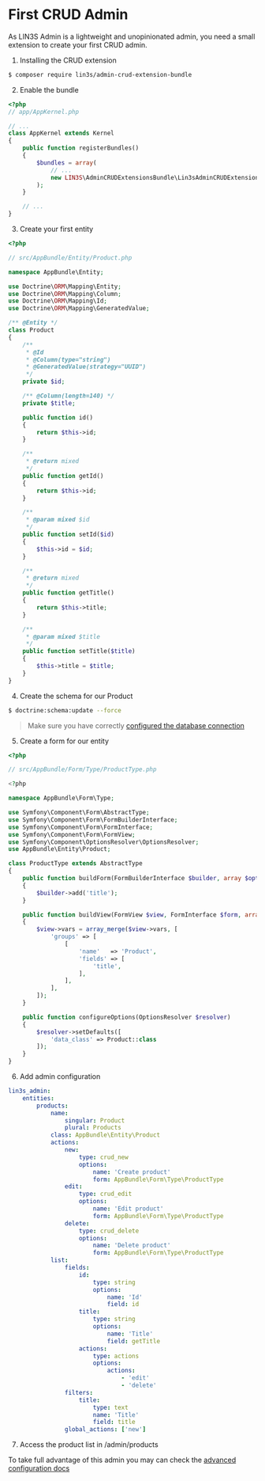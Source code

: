 # First CRUD Admin
 
As LIN3S Admin is a lightweight and unopinionated admin, you need a small extension to create your first CRUD admin.

1. Installing the CRUD extension

```bash
$ composer require lin3s/admin-crud-extension-bundle
```

2. Enable the bundle

```php
<?php
// app/AppKernel.php

// ...
class AppKernel extends Kernel
{
    public function registerBundles()
    {
        $bundles = array(
            // ...
            new LIN3S\AdminCRUDExtensionsBundle\Lin3sAdminCRUDExtensionsBundle,
        );
    }

    // ...
}
```

3. Create your first entity

```php
<?php

// src/AppBundle/Entity/Product.php

namespace AppBundle\Entity;

use Doctrine\ORM\Mapping\Entity;
use Doctrine\ORM\Mapping\Column;
use Doctrine\ORM\Mapping\Id;
use Doctrine\ORM\Mapping\GeneratedValue;

/** @Entity */
class Product
{
    /**
     * @Id
     * @Column(type="string")
     * @GeneratedValue(strategy="UUID")
     */
    private $id;

    /** @Column(length=140) */
    private $title;

    public function id()
    {
        return $this->id;
    }

    /**
     * @return mixed
     */
    public function getId()
    {
        return $this->id;
    }

    /**
     * @param mixed $id
     */
    public function setId($id)
    {
        $this->id = $id;
    }

    /**
     * @return mixed
     */
    public function getTitle()
    {
        return $this->title;
    }

    /**
     * @param mixed $title
     */
    public function setTitle($title)
    {
        $this->title = $title;
    }
}
```

4. Create the schema for our Product

```bash
$ doctrine:schema:update --force
```

> Make sure you have correctly [configured the database connection](http://symfony.com/doc/current/doctrine.html#configuring-the-database)

5. Create a form for our entity

```php
<?php

// src/AppBundle/Form/Type/ProductType.php

<?php

namespace AppBundle\Form\Type;

use Symfony\Component\Form\AbstractType;
use Symfony\Component\Form\FormBuilderInterface;
use Symfony\Component\Form\FormInterface;
use Symfony\Component\Form\FormView;
use Symfony\Component\OptionsResolver\OptionsResolver;
use AppBundle\Entity\Product;

class ProductType extends AbstractType
{
    public function buildForm(FormBuilderInterface $builder, array $options)
    {
        $builder->add('title');
    }

    public function buildView(FormView $view, FormInterface $form, array $options)
    {
        $view->vars = array_merge($view->vars, [
            'groups' => [
                [
                    'name'   => 'Product',
                    'fields' => [
                        'title',
                    ],
                ],
            ],
        ]);
    }

    public function configureOptions(OptionsResolver $resolver)
    {
        $resolver->setDefaults([
            'data_class' => Product::class
        ]);
    }
}

```

6. Add admin configuration

```yaml
lin3s_admin:
    entities:
        products:
            name:
                singular: Product
                plural: Products
            class: AppBundle\Entity\Product
            actions:
                new:
                    type: crud_new
                    options:
                        name: 'Create product'
                        form: AppBundle\Form\Type\ProductType
                edit:
                    type: crud_edit
                    options:
                        name: 'Edit product'
                        form: AppBundle\Form\Type\ProductType
                delete:
                    type: crud_delete
                    options:
                        name: 'Delete product'
                        form: AppBundle\Form\Type\ProductType
            list:
                fields:
                    id:
                        type: string
                        options:
                            name: 'Id'
                            field: id
                    title:
                        type: string
                        options:
                            name: 'Title'
                            field: getTitle
                    actions:
                        type: actions
                        options:
                            actions:
                                - 'edit'
                                - 'delete'
                filters:
                    title:
                        type: text
                        name: 'Title'
                        field: title
                global_actions: ['new']
```

7. Access the product list in /admin/products

To take full advantage of this admin you may can check the [advanced configuration docs](docs/advanced_configuration.md)
